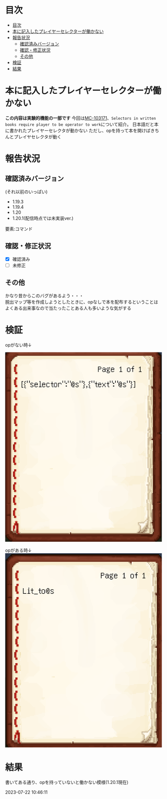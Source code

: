 # 目次
- [目次](#目次)
- [本に記入したプレイヤーセレクターが働かない](#本に記入したプレイヤーセレクターが働かない)
- [報告状況](#報告状況)
    - [確認済みバージョン](#確認済みバージョン)
    - [確認・修正状況](#確認修正状況)
    - [その他](#その他)
- [検証](#検証)
- [結果](#結果)



#  本に記入したプレイヤーセレクターが働かない
**この内容は実験的機能の一部です**
今回は[MC-103171](https://bugs.mojang.com/browse/MC-103171)、``Selectors in written books require player to be operator to work``について紹介。
日本語だと本に書かれたプレイヤーセレクタが動かない
ただし、opを持って本を開けばきちんとプレイヤセレクタが動く

# 報告状況
## 確認済みバージョン

(それ以前のいっぱい)
-   1.19.3
-   1.19.4
-   1.20
-   1.20.1(配信時点では未実装ver.)

要素:コマンド

## 確認・修正状況
-   [x] 確認済み
-   [ ] 未修正

## その他
かなり昔からこのバグがあるよう・・・<br />
脱出マップ等を作成しようとしたときに、opなしで本を配布するということはよくある出来事なので当たったことある人も多いような気がする
# 検証
opがない時↓

![](2023-07-22-10-34-09.png)

opがある時↓
![](2023-07-22-10-39-49.png)



# 結果
書いてある通り、opを持っていないと働かない模様(1.20.1現在)



2023-07-22 10:46:11